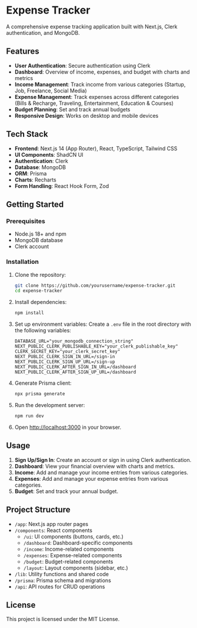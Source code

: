 # Expense Tracker

A comprehensive expense tracking application built with Next.js, Clerk authentication, and MongoDB.

## Features

- **User Authentication**: Secure authentication using Clerk
- **Dashboard**: Overview of income, expenses, and budget with charts and metrics
- **Income Management**: Track income from various categories (Startup, Job, Freelance, Social Media)
- **Expense Management**: Track expenses across different categories (Bills & Recharge, Traveling, Entertainment, Education & Courses)
- **Budget Planning**: Set and track annual budgets
- **Responsive Design**: Works on desktop and mobile devices

## Tech Stack

- **Frontend**: Next.js 14 (App Router), React, TypeScript, Tailwind CSS
- **UI Components**: ShadCN UI
- **Authentication**: Clerk
- **Database**: MongoDB
- **ORM**: Prisma
- **Charts**: Recharts
- **Form Handling**: React Hook Form, Zod

## Getting Started

### Prerequisites

- Node.js 18+ and npm
- MongoDB database
- Clerk account

### Installation

1. Clone the repository:

   ```bash
   git clone https://github.com/yourusername/expense-tracker.git
   cd expense-tracker
   ```

2. Install dependencies:

   ```bash
   npm install
   ```

3. Set up environment variables:
   Create a `.env` file in the root directory with the following variables:

   ```
   DATABASE_URL="your_mongodb_connection_string"
   NEXT_PUBLIC_CLERK_PUBLISHABLE_KEY="your_clerk_publishable_key"
   CLERK_SECRET_KEY="your_clerk_secret_key"
   NEXT_PUBLIC_CLERK_SIGN_IN_URL=/sign-in
   NEXT_PUBLIC_CLERK_SIGN_UP_URL=/sign-up
   NEXT_PUBLIC_CLERK_AFTER_SIGN_IN_URL=/dashboard
   NEXT_PUBLIC_CLERK_AFTER_SIGN_UP_URL=/dashboard
   ```

4. Generate Prisma client:

   ```bash
   npx prisma generate
   ```

5. Run the development server:

   ```bash
   npm run dev
   ```

6. Open [http://localhost:3000](http://localhost:3000) in your browser.

## Usage

1. **Sign Up/Sign In**: Create an account or sign in using Clerk authentication.
2. **Dashboard**: View your financial overview with charts and metrics.
3. **Income**: Add and manage your income entries from various categories.
4. **Expenses**: Add and manage your expense entries from various categories.
5. **Budget**: Set and track your annual budget.

## Project Structure

- `/app`: Next.js app router pages
- `/components`: React components
  - `/ui`: UI components (buttons, cards, etc.)
  - `/dashboard`: Dashboard-specific components
  - `/income`: Income-related components
  - `/expenses`: Expense-related components
  - `/budget`: Budget-related components
  - `/layout`: Layout components (sidebar, etc.)
- `/lib`: Utility functions and shared code
- `/prisma`: Prisma schema and migrations
- `/api`: API routes for CRUD operations

## License

This project is licensed under the MIT License.
